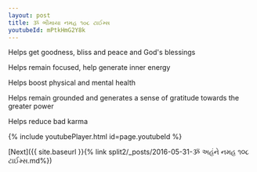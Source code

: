 ```yaml
---
layout: post
title: ૐ ભીમાયા નમહ ૧૦૮ ટાઈમ્સ
youtubeId: mPtkHmG2Y8k
---
```

 
 
Helps get goodness, bliss and peace and God's blessings
 
Helps remain focused, help generate inner energy 
 
Helps boost physical and mental health 
 
Helps remain grounded and generates a sense of gratitude towards the greater power 
 
Helps reduce bad karma
 
 
 
 


{% include youtubePlayer.html id=page.youtubeId %}
 
[Next]({{ site.baseurl }}{% link  split2/_posts/2016-05-31-ૐ અહંને નમહ ૧૦૮ ટાઈમ્સ.md%})
 
